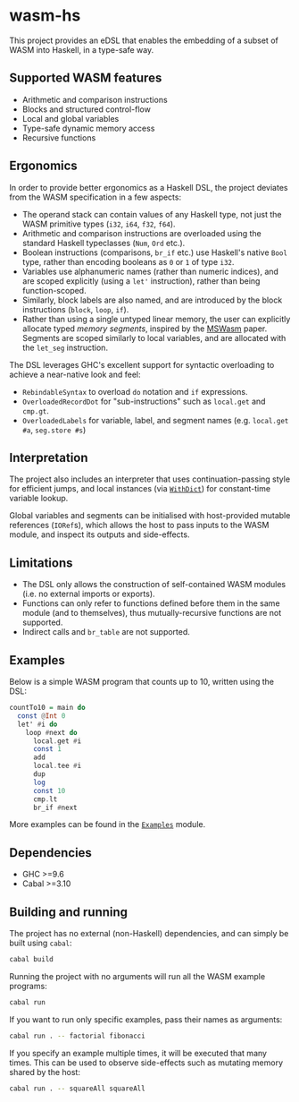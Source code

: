 # wasm-hs

This project provides an eDSL that enables the embedding of a subset of WASM into Haskell, in a type-safe way.

## Supported WASM features

* Arithmetic and comparison instructions
* Blocks and structured control-flow
* Local and global variables
* Type-safe dynamic memory access
* Recursive functions

## Ergonomics

In order to provide better ergonomics as a Haskell DSL, the project deviates from the WASM specification in a few aspects:

* The operand stack can contain values of any Haskell type, not just the WASM primitive types (`i32`, `i64`, `f32`, `f64`).
* Arithmetic and comparison instructions are overloaded using the standard Haskell typeclasses (`Num`, `Ord` etc.).
* Boolean instructions (comparisons, `br_if` etc.) use Haskell's native `Bool` type, rather than encoding booleans as `0` or `1` of type `i32`.
* Variables use alphanumeric names (rather than numeric indices), and are scoped explicitly (using a `let'` instruction), rather than being function-scoped.
* Similarly, block labels are also named, and are introduced by the block instructions (`block`, `loop`, `if`).
* Rather than using a single untyped linear memory, the user can explicitly allocate typed _memory segments_, inspired by the [MSWasm](https://dl.acm.org/doi/10.1145/3571208) paper. Segments are scoped similarly to local variables, and are allocated with the `let_seg` instruction.

The DSL leverages GHC's excellent support for syntactic overloading to achieve a near-native look and feel:

* `RebindableSyntax` to overload `do` notation and `if` expressions.
* `OverloadedRecordDot` for "sub-instructions" such as `local.get` and `cmp.gt`.
* `OverloadedLabels` for variable, label, and segment names (e.g. `local.get #a`, `seg.store #s`)

## Interpretation

The project also includes an interpreter that uses continuation-passing style for efficient jumps, and local instances (via [`WithDict`](https://hackage.haskell.org/package/base/docs/GHC-Exts.html#t:WithDict)) for constant-time variable lookup.

Global variables and segments can be initialised with host-provided mutable references (`IORef`s), which allows the host to pass inputs to the WASM module, and inspect its outputs and side-effects.

## Limitations

* The DSL only allows the construction of self-contained WASM modules (i.e. no external imports or exports).
* Functions can only refer to functions defined before them in the same module (and to themselves), thus mutually-recursive functions are not supported.
* Indirect calls and `br_table` are not supported.

## Examples

Below is a simple WASM program that counts up to 10, written using the DSL:

```haskell
countTo10 = main do
  const @Int 0
  let' #i do
    loop #next do
      local.get #i
      const 1
      add
      local.tee #i
      dup
      log
      const 10
      cmp.lt
      br_if #next
```

More examples can be found in the [`Examples`](app/Examples.hs) module.

## Dependencies

* GHC >=9.6
* Cabal >=3.10

## Building and running

The project has no external (non-Haskell) dependencies, and can simply be built using `cabal`:

```sh
cabal build
```

Running the project with no arguments will run all the WASM example programs:

```sh
cabal run
```

If you want to run only specific examples, pass their names as arguments:

```sh
cabal run . -- factorial fibonacci
```

If you specify an example multiple times, it will be executed that many times. This can be used to observe side-effects such as mutating memory shared by the host:

```sh
cabal run . -- squareAll squareAll
```
